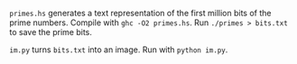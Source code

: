 `primes.hs` generates a text representation of the first million bits of the prime numbers. Compile with `ghc -O2 primes.hs`. Run `./primes > bits.txt` to save the prime bits.

`im.py` turns `bits.txt` into an image. Run with `python im.py`.